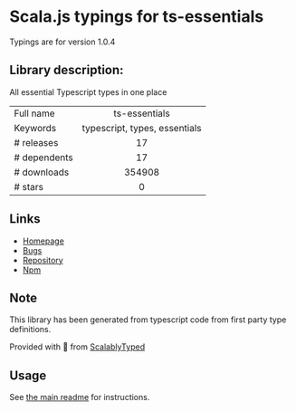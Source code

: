 
# Scala.js typings for ts-essentials

Typings are for version 1.0.4

## Library description:
All essential Typescript types in one place

|                    |                 |
| ------------------ | :-------------: |
| Full name          | ts-essentials |
| Keywords           | typescript, types, essentials |
| # releases         | 17 |
| # dependents       | 17 |
| # downloads        | 354908 |
| # stars            | 0 |

## Links
- [Homepage](https://github.com/krzkaczor/ts-essentials#readme)
- [Bugs](https://github.com/krzkaczor/ts-essentials/issues)
- [Repository](https://github.com/krzkaczor/ts-essentials)
- [Npm](https://www.npmjs.com/package/ts-essentials)
    


## Note
This library has been generated from typescript code from first party type definitions.

Provided with :purple_heart: from [ScalablyTyped](https://github.com/oyvindberg/ScalablyTyped)

## Usage
See [the main readme](../../readme.md) for instructions.



